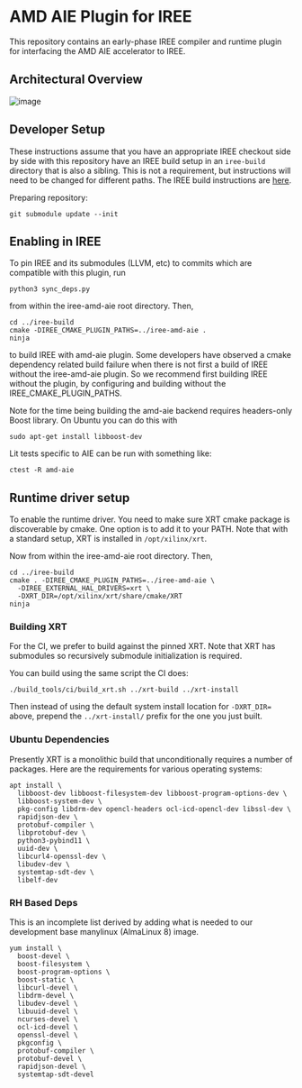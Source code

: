 # AMD AIE Plugin for IREE

This repository contains an early-phase IREE compiler and runtime plugin for
interfacing the AMD AIE accelerator to IREE.

## Architectural Overview

![image](https://github.com/nod-ai/iree-amd-aie/assets/74956/3fa73139-5fdf-4658-86c3-0705352c4ea0)


## Developer Setup

These instructions assume that you have an appropriate IREE checkout side by side
with this repository have an IREE build setup in an `iree-build` directory that
is also a sibling. This is not a requirement, but instructions will need to be
changed for different paths. The IREE build instructions are [here](https://iree.dev/building-from-source/getting-started).

Preparing repository:

```
git submodule update --init
```

## Enabling in IREE

To pin IREE and its submodules (LLVM, etc) to commits which are compatible
with this plugin, run

```
python3 sync_deps.py
```

from within the iree-amd-aie root directory. Then,


```
cd ../iree-build
cmake -DIREE_CMAKE_PLUGIN_PATHS=../iree-amd-aie .
ninja
```

to build IREE with amd-aie plugin. Some developers have observed a cmake dependency related build failure when there is not first a build of IREE without the iree-amd-aie plugin. So we recommend first building IREE without the plugin, by configuring and building without the IREE_CMAKE_PLUGIN_PATHS.

Note for the time being building the amd-aie backend requires headers-only Boost library. On Ubuntu you can do this with

```
sudo apt-get install libboost-dev
```

Lit tests specific to AIE can be run with something like:

```
ctest -R amd-aie
```

## Runtime driver setup

To enable the runtime driver. You need to make sure XRT cmake package is discoverable by cmake.
One option is to add it to your PATH.
Note that with a standard setup, XRT is installed in `/opt/xilinx/xrt`. 

Now from within the iree-amd-aie root directory. Then,

```
cd ../iree-build
cmake . -DIREE_CMAKE_PLUGIN_PATHS=../iree-amd-aie \
  -DIREE_EXTERNAL_HAL_DRIVERS=xrt \
  -DXRT_DIR=/opt/xilinx/xrt/share/cmake/XRT
ninja
```

### Building XRT

For the CI, we prefer to build against the pinned XRT. Note that XRT has
submodules so recursively submodule initialization is required.

You can build using the same script the CI does:

```
./build_tools/ci/build_xrt.sh ../xrt-build ../xrt-install
```

Then instead of using the default system install location for `-DXRT_DIR=`
above, prepend the `../xrt-install/` prefix for the one you just built.

### Ubuntu Dependencies

Presently XRT is a monolithic build that unconditionally requires a number of
packages. Here are the requirements for various operating systems:

```
apt install \
  libboost-dev libboost-filesystem-dev libboost-program-options-dev \
  libboost-system-dev \
  pkg-config libdrm-dev opencl-headers ocl-icd-opencl-dev libssl-dev \
  rapidjson-dev \
  protobuf-compiler \
  libprotobuf-dev \
  python3-pybind11 \
  uuid-dev \
  libcurl4-openssl-dev \
  libudev-dev \
  systemtap-sdt-dev \
  libelf-dev
```

### RH Based Deps

This is an incomplete list derived by adding what is needed to our development
base manylinux (AlmaLinux 8) image.

```
yum install \
  boost-devel \
  boost-filesystem \
  boost-program-options \
  boost-static \
  libcurl-devel \
  libdrm-devel \
  libudev-devel \
  libuuid-devel \
  ncurses-devel \
  ocl-icd-devel \
  openssl-devel \
  pkgconfig \
  protobuf-compiler \
  protobuf-devel \
  rapidjson-devel \
  systemtap-sdt-devel

```
